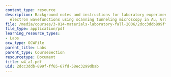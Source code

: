 ```yaml
---
content_type: resource
description: Background notes and instructions for laboratory experiments on visualizing
  electron wavefunctions using scanning tunneling microscopy in Au, Graphite and SAMs.
file: /media/courses/3-014-materials-laboratory-fall-2006/2dcc3ddb899fff6567fd58ec3299dbab_w4_a1.pdf
file_type: application/pdf
learning_resource_types:
- Labs
ocw_type: OCWFile
parent_title: Labs
parent_type: CourseSection
resourcetype: Document
title: w4_a1.pdf
uid: 2dcc3ddb-899f-ff65-67fd-58ec3299dbab
---
```

